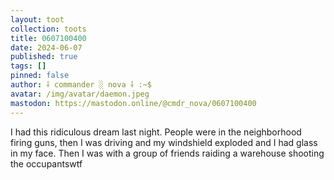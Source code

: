 ```yaml
---
layout: toot
collection: toots
title: 0607100400
date: 2024-06-07
published: true
tags: []
pinned: false
author: ⸸ commander ░ nova ⸸ :~$
avatar: /img/avatar/daemon.jpeg
mastodon: https://mastodon.online/@cmdr_nova/0607100400
---
```


I had this ridiculous dream last night. People were in the neighborhood firing guns, then I was driving and my windshield exploded and I had glass in my face. Then I was with a group of friends raiding a warehouse shooting the occupantswtf
